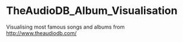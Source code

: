 # TheAudioDB_Album_Visualisation
Visualising most famous songs and albums from http://www.theaudiodb.com/
